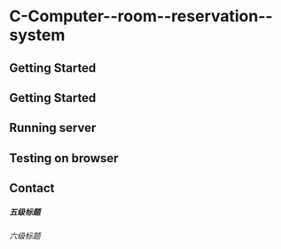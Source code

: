 # C-Computer--room--reservation--system

## Getting Started 
## Getting Started 
## Running server
## Testing on browser
 
## Contact 
##### 五级标题  
###### 六级标题 
